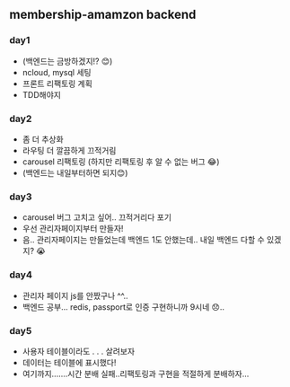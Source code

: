 ## membership-amamzon backend


### day1
- (백엔드는 금방하겠지!? 😊)
- ncloud, mysql 세팅
- 프론트 리팩토링 계획
- TDD해야지











### day2
- 좀 더 추상화
- 라우팅 더 깔끔하게 끄적거림
- carousel 리팩토링 (하지만 리팩토링 후 알 수 없는 버그 😂)
- (백엔드는 내일부터하면 되지😊)













### day3
- carousel 버그 고치고 싶어.. 끄적거리다 포기
- 우선 관리자페이지부터 만들자!
- 음.. 관리자페이지는 만들었는데 백엔드 1도 안했는데.. 내일 백엔드 다할 수 있겠지? 😭











### day4
- 관리자 페이지 js를 안짰구나 ^^..
- 백엔드 공부... redis, passport로 인증 구현하니까 9시네 😞..















### day5
- 사용자 테이블이라도 . . . 살려보자
- 데이터는 테이블에 표시했다!
- 여기까지.......시간 분배 실패..리팩토링과 구현을 적절하게 분배하자...